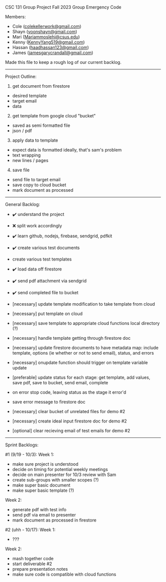 CSC 131 Group Project Fall 2023
Group Emergency Code

Members:
- Cole          (colekellerwork@gmail.com)
- Shayn         (voonshayn@gmail.com)
- Mari          (Mariammoslehi@csus.edu)
- Kenny         (KennyYang519@gmail.com)
- Hassan        (haadhassan123@gmail.com)
- James         (jamesgarycrandall@gmail.com)

Made this file to keep a rough log of our current backlog.

------------------------------------------------------------------------------------------

Project Outline:

1. get document from firestore
  - desired template
  - target email
  - data

2. get template from google cloud "bucket"
  - saved as semi formatted file
  - json / pdf

3. apply data to template
  - expect data is formatted ideally, that's sam's problem
  - text wrapping
  - new lines / pages

4. save file
  - send file to target email
  - save copy to cloud bucket
  - mark document as processed

------------------------------------------------------------------------------------------

General Backlog:
- ✔️ understand the project
- ❌ split work accordingly
- ✔️ learn github, nodejs, firebase, sendgrid, pdfkit
- ✔️ create various test documents
- create various test templates
- ✔️ load data off firestore
- ✔️ send pdf attachment via sendgrid
- ✔️ send completed file to bucket

- [necessary] update template modification to take template from cloud
- [necessary] put template on cloud
- [necessary] save template to appropriate cloud functions local directory (?)
- [necessary] handle template getting through firestore doc
- [necessary] update firestore documents to have metadata map: include template, options (ie whether or not to send email), status, and errors
- [necessary] onupdate function should trigger on template variable update
- [preferable] update status for each stage: get template, add values, save pdf, save to bucket, send email, complete
- on error stop code, leaving status as the stage it error'd
- save error message to firestore doc
- [necessary] clear bucket of unrelated files for demo #2
- [necessary] create ideal input firestore doc for demo #2
- [optional] clear recieving email of test emails for demo #2

-----------------------------------------------------

Sprint Backlogs:

#1 (9/19 - 10/3):
Week 1:
- make sure project is understood
- decide on timing for potential weekly meetings
- decide on main presenter for 10/3 review with Sam
- create sub-groups with smaller scopes (?)
- make super basic document
- make super basic template (?)
  
Week 2:
- generate pdf with test info
- send pdf via email to presenter
- mark document as processed in firestore


#2 (uhh - 10/17):
Week 1:
- ???

Week 2:
- mash together code
- start deliverable #2
- prepare presentation notes
- make sure code is compatible with cloud functions











